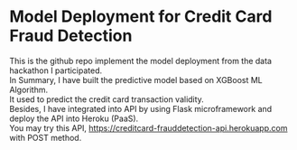 # Model Deployment for Credit Card Fraud Detection

This is the github repo implement the model deployment from the data hackathon I participated. <br>
In Summary, I have built the predictive model based on XGBoost ML Algorithm. <br>
It used to predict the credit card transaction validity. <br>
Besides, I have integrated into API by using Flask microframework and deploy the API into Heroku (PaaS). <br>
You may try this API, https://creditcard-frauddetection-api.herokuapp.com with POST method. <br>